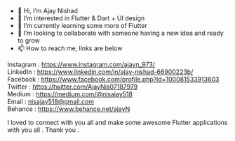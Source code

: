 - 👋 Hi, I’m Ajay Nishad
- 👀 I’m interested in Flutter & Dart + UI design 
- 🌱 I’m currently learning some more of Flutter 
- 💞️ I’m looking to collaborate with someone having a new idea and ready to grow 
- 📫 How to reach me, links are below

Instagram : https://www.instagram.com/ajayn_973/  <br />
LinkedIn : https://www.linkedin.com/in/ajay-nishad-66900223b/ <br />
Facebook : https://www.facebook.com/profile.php?id=100081533913603 <br />
Twitter : https://twitter.com/AjayNis07187979 <br />
Medium : https://medium.com/@nisajay518 <br />
Email : nisajay518@gmail.com <br />
Behance : https://www.behance.net/ajayN <br />

I loved to connect with you all and make some awesome Flutter applications with you all . Thank you . 

<!---
Phoenix0783/Phoenix0783 is a ✨ special ✨ repository because its `README.md` (this file) appears on your GitHub profile.
You can click the Preview link to take a look at your changes.
--->
